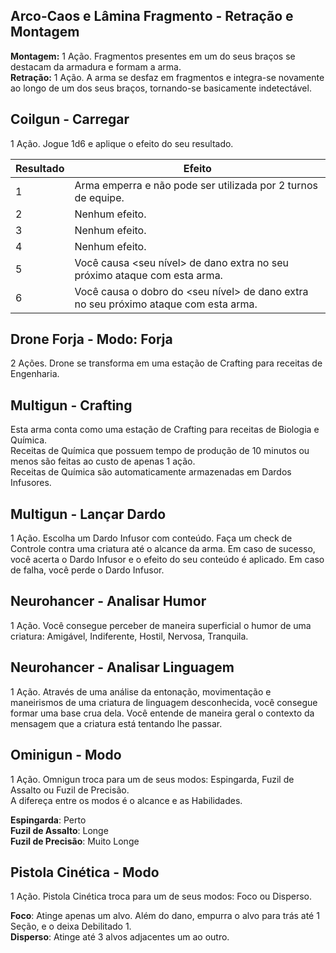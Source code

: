 ## Arco-Caos e Lâmina Fragmento - Retração e Montagem

**Montagem:** 1 Ação. Fragmentos presentes em um do seus braços se destacam da armadura e formam a arma.  
**Retração:** 1 Ação. A arma se desfaz em fragmentos e integra-se novamente ao longo de um dos seus braços, tornando-se basicamente indetectável.

## Coilgun - Carregar

1 Ação. Jogue 1d6 e aplique o efeito do seu resultado.

| Resultado | Efeito                                                                               |
| --------- | ------------------------------------------------------------------------------------ |
| 1         | Arma emperra e não pode ser utilizada por 2 turnos de equipe.                        |
| 2         | Nenhum efeito.                                                                       |
| 3         | Nenhum efeito.                                                                       |
| 4         | Nenhum efeito.                                                                       |
| 5         | Você causa <seu nível> de dano extra no seu próximo ataque com esta arma.            |
| 6         | Você causa o dobro do <seu nível> de dano extra no seu próximo ataque com esta arma. |

## Drone Forja - Modo: Forja

2 Ações. Drone se transforma em uma estação de Crafting para receitas de Engenharia.

## Multigun - Crafting

Esta arma conta como uma estação de Crafting para receitas de Biologia e Química.  
Receitas de Química que possuem tempo de produção de 10 minutos ou menos são feitas ao custo de apenas 1 ação.  
Receitas de Química são automaticamente armazenadas em Dardos Infusores.

## Multigun - Lançar Dardo

1 Ação. Escolha um Dardo Infusor com conteúdo. Faça um check de Controle contra uma criatura até o alcance da arma. Em caso de sucesso, você acerta o Dardo Infusor e o efeito do seu conteúdo é aplicado. Em caso de falha, você perde o Dardo Infusor.

## Neurohancer - Analisar Humor

1 Ação. Você consegue perceber de maneira superficial o humor de uma criatura: Amigável, Indiferente, Hostil, Nervosa, Tranquila.

## Neurohancer - Analisar Linguagem

1 Ação. Através de uma análise da entonação, movimentação e maneirismos de uma criatura de linguagem desconhecida, você consegue formar uma base crua dela. Você entende de maneira geral o contexto da mensagem que a criatura está tentando lhe passar.

## Ominigun - Modo

1 Ação. Omnigun troca para um de seus modos: Espingarda, Fuzil de Assalto ou Fuzil de Precisão.  
A difereça entre os modos é o alcance e as Habilidades.

**Espingarda**: Perto  
**Fuzil de Assalto**: Longe  
**Fuzil de Precisão**: Muito Longe

## Pistola Cinética - Modo

1 Ação. Pistola Cinética troca para um de seus modos: Foco ou Disperso.

**Foco**: Atinge apenas um alvo. Além do dano, empurra o alvo para trás até 1 Seção, e o deixa Debilitado 1.  
**Disperso**: Atinge até 3 alvos adjacentes um ao outro.
